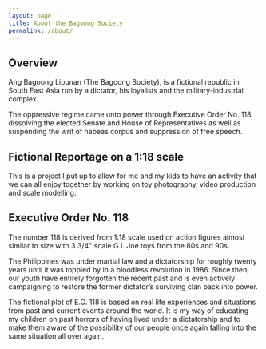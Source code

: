 ```yaml
---
layout: page
title: About the Bagoong Society
permalink: /about/
---
```


## Overview  

Ang Bagoong Lipunan (The Bagoong Society), is a fictional republic in South East Asia run by a dictator, his loyalists and the military-industrial complex. 

The oppressive regime came unto power through Executive Order No. 118, dissolving the elected Senate and House of Representatives as well as suspending the writ of habeas corpus and suppression of free speech.

## Fictional Reportage on a 1:18 scale

This is a project I put up to allow for me and my kids to have an activity that we can all enjoy together by working on toy photography, video production and scale modelling.

## Executive Order No. 118

The number 118 is derived from 1:18 scale used on action figures almost similar to size with 3 3/4" scale G.I. Joe toys from the 80s and 90s.

The Philippines was under martial law and a dictatorship for roughly twenty years until it was toppled by in a bloodless revolution in 1986. Since then, our youth have entirely forgotten the recent past and is even actively campaigning to restore the former dictator’s surviving clan back into power.

The fictional plot of E.O. 118 is based on real life experiences and situations from past and current events around the world. It is my way of educating my children on past horrors of having lived under a dictatorship and to make them aware of the possibility of our people once again falling into the same situation all over again.